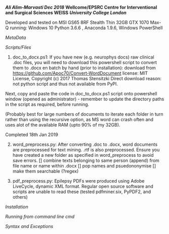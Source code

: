 ***Ali Alim-Marvasti Dec 2018***
**Wellcome/EPSRC Centre for Interventional and Surgical Sciences WEISS**
***University College London***

Developed and tested on MSI GS65 8RF Stealth Thin 32GB GTX 1070 Max-Q
running: Windows 10  Python 3.6.6 , Anaconda 1.9.6, Windows PowerShell 

 
*MetaData*

*Scripts/Files*
1. doc_to_docx.ps1:
   If you have new (e.g. neurophys docs) raw clinical .doc files, you will need to download this powershell script to convert them to .docx en batch by hand (prior to installation):
download from https://github.com/Apoc70/Convert-WordDocument
license: MIT License, Copyright (c) 2017 Thomas Stensitzki
Direct download reason: not python script and thus not available from PyPI.

Next, copy and paste the code in doc_to_docx.ps1 script onto powershell window (opened as administrator) -
remember to update the directory paths in the script as required, before running.

(Probably best for large numbers of documents to iterate each folder in turn rather than using the recursive option, as MS word can crash often and uses alot of the available RAM (upto 90% of my 32GB).

Completed 18th Jan 2019

2. word_preprocess.py:
After converting .doc to .docx, word documents are preprocessed for text mining.
.rtf is also preprocessed.
Ensure you have created a new folder as specified in word_preprocess to avoid save errors.
[] combine texts belonging to same person (append) from file name or name within .docx
[] pop names and psuedononymise
[] make them searchable (?regex)


3. pdf_preprocess.py:
Epilepsy PDFs were produced using Adobe LiveCycle, dynamic XML format. 
Regular open source software and scripts are unable to read these (tested pdfminer.six, PyPDF2, and others)

*Installation*


*Running from command line cmd*

*Syntax and Exceptions*

